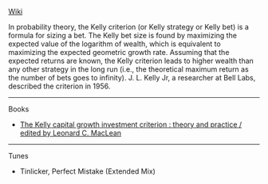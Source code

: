 [Wiki](https://en.wikipedia.org/wiki/Kelly_criterion)

In probability theory, the Kelly criterion (or Kelly strategy or Kelly bet) is a formula for sizing a bet. The Kelly bet size is found by maximizing the expected value of the logarithm of wealth, which is equivalent to maximizing the expected geometric growth rate. Assuming that the expected returns are known, the Kelly criterion leads to higher wealth than any other strategy in the long run (i.e., the theoretical maximum return as the number of bets goes to infinity). J. L. Kelly Jr, a researcher at Bell Labs, described the criterion in 1956.

- - - -

Books

* [The Kelly capital growth investment criterion : theory and practice / edited by Leonard C. MacLean](https://www.worldscientific.com/worldscibooks/10.1142/7598#t=aboutBook)

- - - - 

Tunes

* Tinlicker, Perfect Mistake (Extended Mix)
